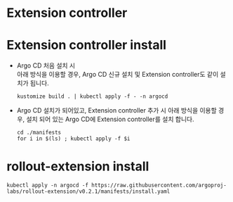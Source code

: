 # Extension controller 

# Extension controller install

- Argo CD 처음 설치 시  
아래 방식을 이용할 경우, Argo CD 신규 설치 및 Extension controller도 같이 설치가 됩니다.
    ```
    kustomize build . | kubectl apply -f - -n argocd
    ```

- Argo CD 설치가 되어있고, Extension controller 추가 시
아래 방식을 이용할 경우, 설치 되어 있는 Argo CD에 Extension controller를 설치 합니다.
    ```
    cd ./manifests
    for i in $(ls) ; kubectl apply -f $i
    ```

# rollout-extension install

```
kubectl apply -n argocd -f https://raw.githubusercontent.com/argoproj-labs/rollout-extension/v0.2.1/manifests/install.yaml
```